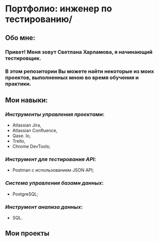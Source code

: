 # Портфолио: инженер по тестированию/
## Обо мне:
### Привет! Меня зовут Светлана Харламова, я начинающий тестировщик.
### В этом репозитории Вы можете найти некоторые из моих проектов, выполненных мною во время обучения и практики.
## Мои навыки:
### _Инструменты управления проектами_:
- Atlassian Jira,
- Atlassian Confluence,
- Qase. Io,
- Trello,
- Chrome DevTools;
### _Инструмент для тестирования API_:
- Postman с использованием JSON API;
### _Система управления базами данных_:
- PostgreSQL;
### _Инструмент анализа данных_:
- SQL.
## Мои проекты 

  
